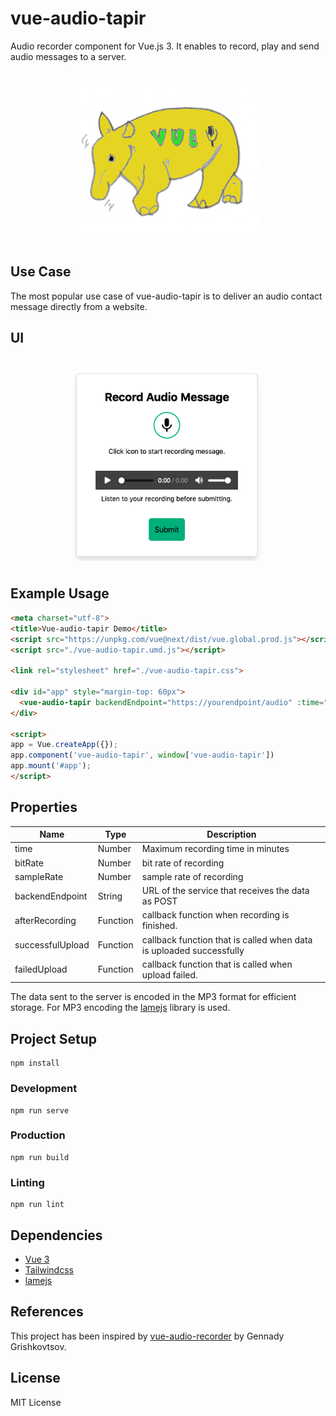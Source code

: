 # vue-audio-tapir

Audio recorder component for Vue.js 3. It enables to record, play and send audio messages to a server.

<img src="./doc/the-tapir-color.png" style="display: block; margin: 40px auto; width: 300px" />

## Use Case

The most popular use case of vue-audio-tapir is to deliver an
audio contact message directly from a website.

## UI

<img src="./doc/screenshot.png" style="display: block; margin: 40px auto; width: 300px" />

## Example Usage

```html
<meta charset="utf-8">
<title>Vue-audio-tapir Demo</title>
<script src="https://unpkg.com/vue@next/dist/vue.global.prod.js"></script>
<script src="./vue-audio-tapir.umd.js"></script>

<link rel="stylesheet" href="./vue-audio-tapir.css">

<div id="app" style="margin-top: 60px">
  <vue-audio-tapir backendEndpoint="https://yourendpoint/audio" :time="2" ></vue-audio-tapir>
</div>

<script>
app = Vue.createApp({});
app.component('vue-audio-tapir', window['vue-audio-tapir'])
app.mount('#app');
</script>
```

## Properties

| Name             |  Type    | Description                                       | 
|------------------|----------|---------------------------------------------------|
| time             | Number   | Maximum recording time in minutes                 |
| bitRate          | Number   | bit rate of recording                             |
| sampleRate       | Number   | sample rate of recording                          |
| backendEndpoint  | String   | URL of the service that receives the data as POST |
| afterRecording   | Function | callback function when recording is finished.     |
| successfulUpload | Function | callback function that is called when data is uploaded successfully |
| failedUpload     | Function | callback function that is called when upload failed. |

The data sent to the server is encoded in the MP3 format for efficient storage.
For MP3 encoding the [lamejs](https://github.com/zhuker/lamejs) library is used.

## Project Setup

```
npm install
```

### Development
```
npm run serve
```

### Production
```
npm run build
```

### Linting
```
npm run lint
```

## Dependencies

- [Vue 3](https://v3.vuejs.org/)
- [Tailwindcss](https://tailwindcss.com/)
- [lamejs](https://github.com/zhuker/lamejs)

## References

This project has been inspired by [vue-audio-recorder](https://github.com/grishkovelli/vue-audio-recorder)
by Gennady Grishkovtsov.

## License

MIT License
